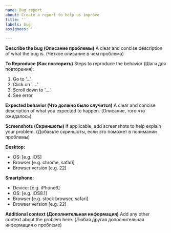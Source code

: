 ```yaml
---
name: Bug report
about: Create a report to help us improve
title: ''
labels: bug
assignees: ''

---
```


**Describe the bug (Описание проблемы)**
A clear and concise description of what the bug is. (Четкое описание в чем проблема)


**To Reproduce (Как повторить)**
Steps to reproduce the behavior (Шаги для повторения):
1. Go to '...'
2. Click on '....'
3. Scroll down to '....'
4. See error

**Expected behavior (Что должно было случится)**
A clear and concise description of what you expected to happen. (Описание, того что ожидалось)

**Screenshots (Скриншоты)**
If applicable, add screenshots to help explain your problem. (Добавьте скриншоты, если это поможет в понимании проблемы)

**Desktop:**
 - OS: [e.g. iOS]
 - Browser [e.g. chrome, safari]
 - Browser version [e.g. 22]

**Smartphone:**
 - Device: [e.g. iPhone6]
 - OS: [e.g. iOS8.1]
 - Browser [e.g. stock browser, safari]
 - Browser version [e.g. 22]

**Additional context (Дополнительная информация)**
Add any other context about the problem here. (Любая другая дополнительная информация о проблеме)
